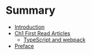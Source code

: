 # Summary

* [Introduction](README.md)
* [Ch1 First Read Articles](ch1_first_read_articles.md)
   * [TypeScript and webpack](typescript_and_webpack.md)
* [Preface](preface.md)

